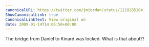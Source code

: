 ```yaml
---
canonicalURL: https://twitter.com/jmjordan/status/1118285104
ShowCanonicalLink: true
CanonicalLinkText: View original on
date: 2009-01-14T14:05:50+00:00
---
```

The bridge from Daniel to Kinard was locked. What is that about?!